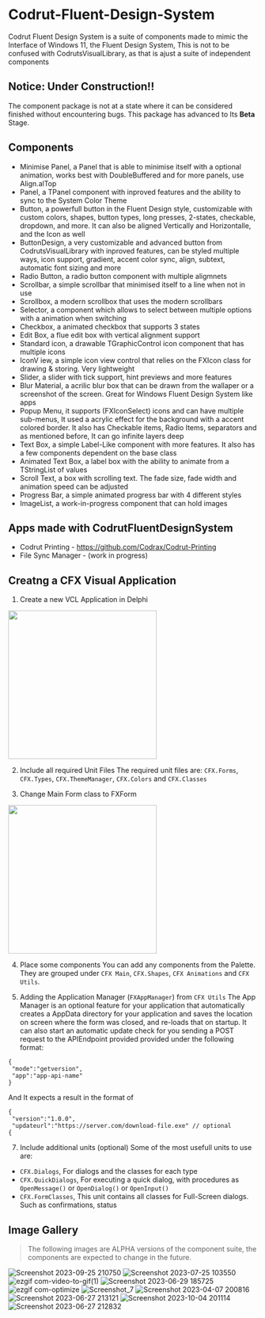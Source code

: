# Codrut-Fluent-Design-System
Codrut Fluent Design System is a suite of components made to mimic the Interface of Windows 11, the Fluent Design System, This is not to be confused with CodrutsVisualLibrary, as that is ajust a suite of independent components

## Notice: Under Construction!!
The component package is not at a state where it can be considered finished without encountering bugs. This package has advanced to Its **Beta** Stage.

## Components
- Minimise Panel, a Panel that is able to minimise itself with a optional animation, works best with DoubleBuffered and for more panels, use Align.alTop
- Panel, a TPanel component with inproved features and the ability to sync to the System Color Theme
- Button, a powerfull button in the Fluent Design style, customizable with custom colors, shapes, button types, long presses, 2-states, checkable, dropdown, and more. It can also be aligned Vertically and Horizontalle, and the Icon as well
- ButtonDesign, a very customizable and advanced button from CodrutsVisualLibrary with inproved features, can be styled multiple ways, icon support, gradient, accent color sync, align, subtext, automatic font sizing and more
- Radio Button, a radio button component with multiple aligmnets
- Scrollbar, a simple scrollbar that minimised itself to a line when not in use
- Scrollbox, a modern scrollbox that uses the modern scrollbars
- Selector, a component which allows to select between multiple options with a animation when switching
- Checkbox, a animated checkbox that supports 3 states
- Edit Box, a flue edit box with vertical alignment support
- Standard icon, a drawable TGraphicControl icon component that has multiple icons
- IconV iew, a simple icon view control that relies on the FXIcon class for drawing & storing. Very lightweight
- Slider, a slider with tick support, hint previews and more features
- Blur Material, a acrilic blur box that can be drawn from the wallaper or a screenshot of the screen. Great for Windows Fluent Design System like apps
- Popup Menu, it supports (FXIconSelect) icons and can have multiple sub-menus, It used a acrylic effect for the background with a accent colored border. It also has Checkable items, Radio Items, separators and as mentioned before, It can go infinite layers deep
- Text Box, a simple Label-Like component with more features. It also has a few components dependent on the base class
- Animated Text Box, a label box with the ability to animate from a TStringList of values
- Scroll Text, a box with scrolling text. The fade size, fade width and animation speed can be adjusted
- Progress Bar, a simple animated progress bar with 4 different styles
- ImageList, a work-in-progress component that can hold images

## Apps made with CodrutFluentDesignSystem
 - Codrut Printing - https://github.com/Codrax/Codrut-Printing
 - File Sync Manager - (work in progress)

## Creatng a CFX Visual Application
1) Create a new VCL Application in Delphi
<img src="https://github.com/user-attachments/assets/56ffe547-242d-49c9-a9b0-daa59dff726d" width="300">

2) Include all required Unit Files
The required unit files are:
`CFX.Forms`, `CFX.Types`, `CFX.ThemeManager`, `CFX.Colors` and `CFX.Classes`

3) Change Main Form class to FXForm
<img src="https://github.com/user-attachments/assets/f5e8e3a3-f6dc-4beb-91ca-7bfb9b9decc4" width="300">

4) Place some components
You can add any components from the Palette. They are grouped under `CFX Main`, `CFX.Shapes`, `CFX Animations` and `CFX Utils`.

5) Adding the Application Manager (`FXAppManager`) from `CFX Utils`
The App Manager is an optional feature for your application that automatically creates a AppData directory for your application and saves the location on screen where the form was closed, and re-loads that on startup. It can also start an automatic update check for you sending a POST request to the APIEndpoint provided provided under the following format:
```
{
 "mode":"getversion",
 "app":"app-api-name"
}
```
And It expects a result in the format of
```
{
 "version":"1.0.0",
 "updateurl":"https://server.com/download-file.exe" // optional
{
```

7) Include additional units (optional)
Some of the most usefull units to use are:
- `CFX.Dialogs`, For dialogs and the classes for each type
- `CFX.QuickDialogs`, For executing a quick dialog, with procedures as `OpenMessage()` or `OpenDialog()` or `OpenInput()`
- `CFX.FormClasses`, This unit contains all classes for Full-Screen dialogs. Such as confirmations, status

## Image Gallery
> The following images are ALPHA versions of the component suite, the components are expected to change in the future.

![Screenshot 2023-09-25 210750](https://github.com/Codrax/CodrutFluentDesignSystem/assets/68193064/7df7f666-a793-4b96-bb77-b3ab9a0fe7c0)
![Screenshot 2023-07-25 103550](https://github.com/Codrax/CodrutFluentDesignSystem/assets/68193064/d5245fdc-d226-40df-8d70-424012c3326c)
![ezgif com-video-to-gif(1)](https://github.com/Codrax/CodrutFluentDesignSystem/assets/68193064/8a3b3378-2c76-4baf-a1c2-84fa1748dc93)
![Screenshot 2023-06-29 185725](https://github.com/Codrax/CodrutFluentDesignSystem/assets/68193064/24959e8c-b207-4d24-9bc2-3a46a6e8708b)
![ezgif com-optimize](https://github.com/Codrax/CodrutFluentDesignSystem/assets/68193064/43419ec6-e583-455d-b113-34f49d9137d9)
![Screenshot_7](https://user-images.githubusercontent.com/68193064/215814322-41a0e245-af55-4e97-aaf2-75e81d25dd17.png)
![Screenshot 2023-04-07 200816](https://user-images.githubusercontent.com/68193064/230649040-7c1ccc50-8d72-46b7-afca-d07b734f2112.png)
![Screenshot 2023-06-27 213121](https://github.com/Codrax/CodrutFluentDesignSystem/assets/68193064/786e1e3f-8c57-405a-8abd-173887aa9b06)
![Screenshot 2023-10-04 201114](https://github.com/Codrax/Codrut-Fluent-Design-System/assets/68193064/c05d8eb2-ba8e-4070-ab2f-6aeadd558079)
![Screenshot 2023-06-27 212832](https://github.com/Codrax/CodrutFluentDesignSystem/assets/68193064/e54efb73-4f1f-4236-a632-6cbc1fd07664)

